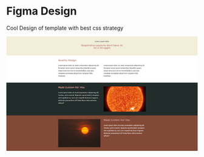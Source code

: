  
# Figma Design

Cool Design of template with best css strategy


 
  

![New Form](./layout.png)

